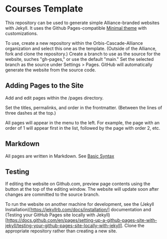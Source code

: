 # Courses Template
This repository can be used to generate simple Alliance-branded websites with Jekyll. It uses the Github Pages-compatible [Minimal theme](https://github.com/pages-themes/minimal/) with customizations.

To use, create a new repository within the Orbis-Cascade-Alliance organization and select this one as the template. (Outside of the Alliance, fork and clone the repository.) Create a branch to use as the source for the website, suches "gh-pages," or use the default "main." Set the selected branch as the source under Settings > Pages. GitHub will automatically generate the website from the source code.

## Adding Pages to the Site

Add and edit pages within the /pages directory.

Set the titles, permalinks, and order in the frontmatter. (Between the lines of three dashes at the top.)

All pages will appear in the menu to the left. For example, the page with an order of 1 will appear first in the list, followed by the page with order 2, etc.

## Markdown

All pages are written in Markdown. See [Basic Syntax](https://www.markdownguide.org/basic-syntax/)

## Testing

If editing the website on Github.com, preview page contents using the button at the top of the editing window. The website will update soon after changes are committed to the source branch.

To run the website on another machine for development, see the (Jekyll Installation)[https://jekyllrb.com/docs/installation/] documentation and (Testing your GitHub Pages site locally with Jekyll)[https://docs.github.com/en/pages/setting-up-a-github-pages-site-with-jekyll/testing-your-github-pages-site-locally-with-jekyll]. Clone the appropriate repository rather than creating a new site.
